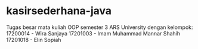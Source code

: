 # kasirsederhana-java
Tugas besar mata kuliah OOP semester 3 ARS University dengan kelompok:
17200014 - Wira Sanjaya
17201003 - Imam Muhammad Mannar Shahih
17201018 - Elin Sopiah
